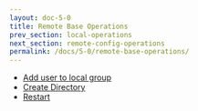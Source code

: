 ```yaml
---
layout: doc-5-0
title: Remote Base Operations
prev_section: local-operations
next_section: remote-config-operations
permalink: /docs/5-0/remote-base-operations/
---
```


* [Add user to local group](/docs/5-0/operations/remote/add-user-to-group/)
* [Create Directory](/docs/5-0/operations/remote/create-directory/)
* [Restart](/docs/5-0/operations/remote/restart/)
